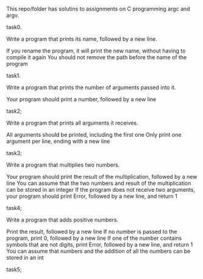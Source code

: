 This repo/folder has solutins to assignments on C programming argc and argv.

task0.

Write a program that prints its name, followed by a new line.

If you rename the program, it will print the new name, without having to compile it again
You should not remove the path before the name of the program

task1.

Write a program that prints the number of arguments passed into it.

Your program should print a number, followed by a new line

task2;

Write a program that prints all arguments it receives.

All arguments should be printed, including the first one
Only print one argument per line, ending with a new line

task3;

Write a program that multiplies two numbers.

Your program should print the result of the multiplication, followed by a new line
You can assume that the two numbers and result of the multiplication can be stored in an integer
If the program does not receive two arguments, your program should print Error, followed by a new line, and return 1

task4;

Write a program that adds positive numbers.

Print the result, followed by a new line
If no number is passed to the program, print 0, followed by a new line
If one of the number contains symbols that are not digits, print Error, followed by a new line, and return 1
You can assume that numbers and the addition of all the numbers can be stored in an int

task5;


